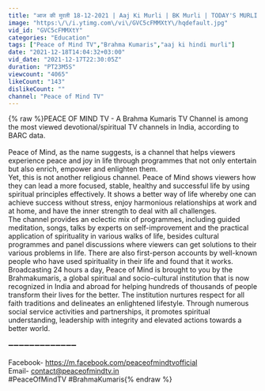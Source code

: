 ```yaml
---
title: "आज की मुरली 18-12-2021 | Aaj Ki Murli | BK Murli | TODAY'S MURLI In Hindi | BRAHMA KUMARIS | PMTV"
image: "https:\/\/i.ytimg.com\/vi\/GVC5cFMMXtY\/hqdefault.jpg"
vid_id: "GVC5cFMMXtY"
categories: "Education"
tags: ["Peace of Mind TV","Brahma Kumaris","aaj ki hindi murli"]
date: "2021-12-18T14:04:32+03:00"
vid_date: "2021-12-17T22:30:05Z"
duration: "PT23M5S"
viewcount: "4065"
likeCount: "143"
dislikeCount: ""
channel: "Peace of Mind TV"
---
```

{% raw %}PEACE OF MIND TV - A Brahma Kumaris TV Channel is among the most viewed devotional/spiritual TV channels in India, according to BARC data.<br /><br />Peace of Mind, as the name suggests, is a channel that helps viewers experience peace and joy in life through programmes that not only entertain but also enrich, empower and enlighten them.<br />Yet, this is not another religious channel. Peace of Mind shows viewers how they can lead a more focused, stable, healthy and successful life by using spiritual principles effectively. It shows a better way of life whereby one can achieve success without stress, enjoy harmonious relationships at work and at home, and have the inner strength to deal with all challenges.<br />The channel provides an eclectic mix of programmes, including guided meditation, songs, talks by experts on self-improvement and the practical application of spirituality in various walks of life, besides cultural programmes and panel discussions where viewers can get solutions to their various problems in life. There are also first-person accounts by well-known people who have used spirituality in their life and found that it works.<br />Broadcasting 24 hours a day, Peace of Mind is brought to you by the Brahmakumaris, a global spiritual and socio-cultural institution that is now recognized in India and abroad for helping hundreds of thousands of people transform their lives for the better. The institution nurtures respect for all faith traditions and delineates an enlightened lifestyle. Through numerous social service activities and partnerships, it promotes spiritual understanding, leadership with integrity and elevated actions towards a better world.<br /><br />➖➖➖➖➖➖➖➖➖➖➖➖➖<br /><br />Facebook- <a rel="nofollow" target="blank" href="https://m.facebook.com/peaceofmindtvofficial">https://m.facebook.com/peaceofmindtvofficial</a><br />Email- contact@peaceofmindtv.in<br />#PeaceOfMindTV #BrahmaKumaris{% endraw %}
